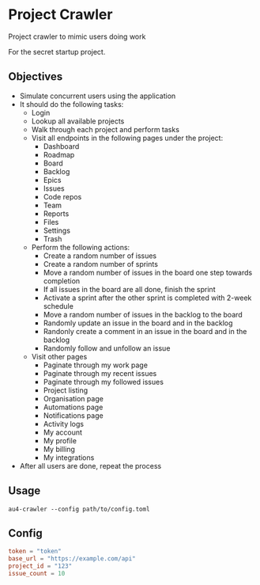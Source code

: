 # Project Crawler 

Project crawler to mimic users doing work

For the secret startup project.

## Objectives

- Simulate concurrent users using the application
- It should do the following tasks:
    - Login
    - Lookup all available projects
    - Walk through each project and perform tasks
    - Visit all endpoints in the following pages under the project:
        - Dashboard
        - Roadmap
        - Board
        - Backlog
        - Epics
        - Issues
        - Code repos
        - Team
        - Reports
        - Files
        - Settings
        - Trash
    - Perform the following actions:
        - Create a random number of issues
        - Create a random number of sprints
        - Move a random number of issues in the board one step towards completion
        - If all issues in the board are all done, finish the sprint
        - Activate a sprint after the other sprint is completed with 2-week schedule
        - Move a random number of issues in the backlog to the board
        - Randomly update an issue in the board and in the backlog
        - Randonly create a comment in an issue in the board and in the backlog
        - Randomly follow and unfollow an issue
    - Visit other pages
        - Paginate through my work page
        - Paginate through my recent issues
        - Paginate through my followed issues
        - Project listing
        - Organisation page
        - Automations page
        - Notifications page
        - Activity logs
        - My account
        - My profile
        - My billing
        - My integrations
- After all users are done, repeat the process

## Usage

```shell
au4-crawler --config path/to/config.toml
```
## Config

```toml
token = "token"
base_url = "https://example.com/api"
project_id = "123"
issue_count = 10
```
